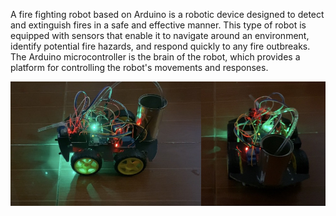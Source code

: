   A fire fighting robot based on Arduino is a robotic device designed to detect and extinguish fires in a safe and effective manner. This type of robot is equipped with sensors  that enable it to navigate around an environment, identify potential fire hazards, and respond quickly to any fire outbreaks. The Arduino microcontroller is the brain of the robot, which provides a platform for controlling the robot's movements and responses.
  
![](/Image/img.jpg)
